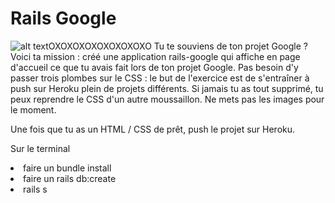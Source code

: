 # Rails Google

![alt text](https://media.giphy.com/media/661poXc3NplhC/giphy.gif)OXOXOXOXOXOXOXOXO
Tu te souviens de ton projet Google ? Voici ta mission : créé une application rails-google qui affiche en page d'accueil ce que tu avais fait lors de ton projet Google. Pas besoin d'y passer trois plombes sur le CSS : le but de l'exercice est de s'entraîner à push sur Heroku plein de projets différents. Si jamais tu as tout supprimé, tu peux reprendre le CSS d'un autre moussaillon. Ne mets pas les images pour le moment.

Une fois que tu as un HTML / CSS de prêt, push le projet sur Heroku.

Sur le terminal
<li>faire un bundle install</li>
<li> faire un rails db:create</li>
<li> rails s</li>
